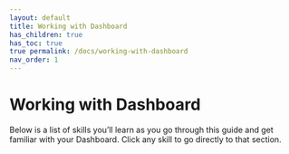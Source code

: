 ```yaml
---
layout: default
title: Working with Dashboard
has_children: true
has_toc: true
true permalink: /docs/working-with-dashboard
nav_order: 1
---
```


# Working with Dashboard

Below is a list of skills you’ll learn as you go through this guide and get familiar with your Dashboard. Click any skill to go directly to that section.
